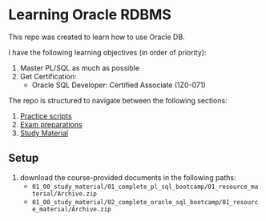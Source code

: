 # Learning Oracle RDBMS

This repo was created to learn how to use Oracle DB.

I have the following learning objectives (in order of priority):

1. Master PL/SQL as much as possible
2. Get Certification:
   - Oracle SQL Developer: Certified Associate (1Z0-071)

The repo is structured to navigate between the following sections:

1. [Practice scripts](00_01_practice_scripts/README.md)
1. [Exam preparations](00_02_exam_preparation/README.md)
1. [Study Material](01_00_study_material/README.md)

## Setup

1. download the course-provided documents in the following paths:
   - `01_00_study_material/01_complete_pl_sql_bootcamp/01_resource_material/Archive.zip`
   - `01_00_study_material/02_complete_oracle_sql_bootcamp/01_resource_material/Archive.zip`


